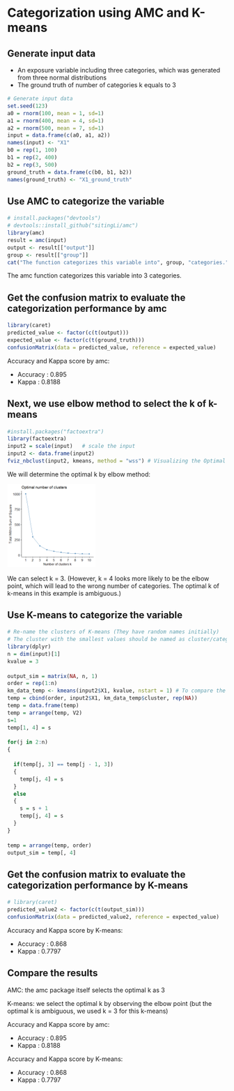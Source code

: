 # Categorization using AMC and K-means

## Generate input data 
- An exposure variable including three categories, which was generated from three normal distributions 
- The ground truth of number of categories k equals to 3

``` r
# Generate input data
set.seed(123)
a0 = rnorm(100, mean = 1, sd=1)
a1 = rnorm(400, mean = 4, sd=1)
a2 = rnorm(500, mean = 7, sd=1)
input = data.frame(c(a0, a1, a2))
names(input) <- "X1"
b0 = rep(1, 100)
b1 = rep(2, 400)
b2 = rep(3, 500)
ground_truth = data.frame(c(b0, b1, b2))
names(ground_truth) <- "X1_ground_truth"
```

## Use AMC to categorize the variable
``` r
# install.packages("devtools")
# devtools::install_github("sitingLi/amc")
library(amc)
result = amc(input)
output <- result[["output"]]
group <- result[["group"]]
cat("The function categorizes this variable into", group, "categories.")
```
The amc function categorizes this variable into 3 categories.


## Get the confusion matrix to evaluate the categorization performance by amc
``` r
library(caret)
predicted_value <- factor(c(t(output)))
expected_value <- factor(c(t(ground_truth)))
confusionMatrix(data = predicted_value, reference = expected_value)
```
Accuracy and Kappa score by amc:

- Accuracy : 0.895           
- Kappa : 0.8188 


## Next, we use elbow method to select the k of k-means
``` r
#install.packages("factoextra")
library(factoextra)
input2 = scale(input)   # scale the input
input2 <- data.frame(input2)
fviz_nbclust(input2, kmeans, method = "wss") # Visualizing the Optimal k
```

We will determine the optimal k by elbow method:

<img src="elbow.png" width="40%" />

We can select k = 3. (However, k = 4 looks more likely to be the elbow point, which will lead to the wrong number of categories. The optimal k of k-means in this example is ambiguous.) 


## Use K-means to categorize the variable

``` r
# Re-name the clusters of K-means (They have random names initially)
# The cluster with the smallest values should be named as cluster/category 1
library(dplyr)
n = dim(input)[1]
kvalue = 3

output_sim = matrix(NA, n, 1)
order = rep(1:n)                  
km_data_temp <- kmeans(input2$X1, kvalue, nstart = 1) # To compare the result, we use k = 3 in this k-means
temp = cbind(order, input2$X1, km_data_temp$cluster, rep(NA))  
temp = data.frame(temp)
temp = arrange(temp, V2)                
s=1
temp[1, 4] = s

for(j in 2:n)
{
  
  if(temp[j, 3] == temp[j - 1, 3])           
  {
    temp[j, 4] = s
  }
  else                             
  {
    s = s + 1
    temp[j, 4] = s
  }
}

temp = arrange(temp, order)          
output_sim = temp[, 4]              

```


## Get the confusion matrix to evaluate the categorization performance by K-means

``` r
# library(caret)
predicted_value2 <- factor(c(t(output_sim)))
confusionMatrix(data = predicted_value2, reference = expected_value)
```
Accuracy and Kappa score by K-means:
- Accuracy : 0.868   
- Kappa : 0.7797   



## Compare the results

AMC: the amc package itself selects the optimal k as 3

K-means: we select the optimal k by observing the elbow point (but the optimal k is ambiguous, we used k = 3 for this k-means)

Accuracy and Kappa score by amc:
- Accuracy : 0.895           
- Kappa : 0.8188 

Accuracy and Kappa score by K-means:
- Accuracy : 0.868   
- Kappa : 0.7797   
